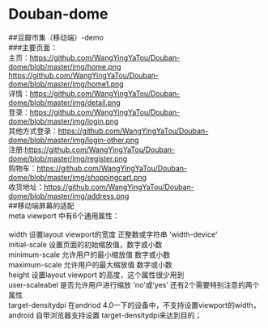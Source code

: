 # Douban-dome
##豆瓣市集（移动端）-demo<br>
###主要页面：<br>
主页：https://github.com/WangYingYaTou/Douban-dome/blob/master/img/home.png <br>
     https://github.com/WangYingYaTou/Douban-dome/blob/master/img/home1.png<br>
详情：https://github.com/WangYingYaTou/Douban-dome/blob/master/img/detail.png<br>
登录：https://github.com/WangYingYaTou/Douban-dome/blob/master/img/login.png<br>
其他方式登录：https://github.com/WangYingYaTou/Douban-dome/blob/master/img/login-other.png<br>
注册:https://github.com/WangYingYaTou/Douban-dome/blob/master/img/register.png<br>
购物车：https://github.com/WangYingYaTou/Douban-dome/blob/master/img/shoppingcart.png<br>
收货地址：https://github.com/WangYingYaTou/Douban-dome/blob/master/img/address.png<br>
##移动端屏幕的适配
  　<meta name="viewport" content="width=device-width"><br>
    meta viewport 中有6个通用属性：<br>
      <br>width 设置layout viewport的宽度 正整数或字符串 'width-device'<br>
      initial-scale 设置页面的初始缩放值，数字或小数<br>
      minimum-scale 允许用户的最小缩放值 数字或小数<br>
      maximum-scale 允许用户的最大缩放值 数字或小数<br>
      height 设置layout viewport 的高度，这个属性很少用到<br>
      user-scaleabel 是否允许用户进行缩放 'no'或‘yes’ 还有2个需要特别注意的两个属性<br>
     target-densitydpi 在andriod 4.0一下的设备中，不支持设置viewport的width，android 自带浏览器支持设置 target-densitydpi来达到目的；<br>
